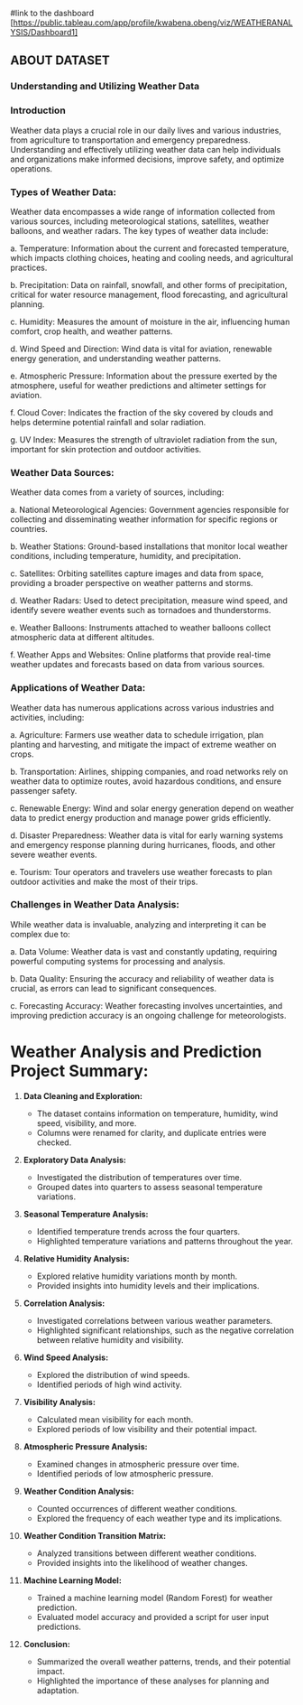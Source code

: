 #link to the dashboard [https://public.tableau.com/app/profile/kwabena.obeng/viz/WEATHERANALYSIS/Dashboard1]
## ABOUT DATASET

### Understanding and Utilizing Weather Data

### Introduction

Weather data plays a crucial role in our daily lives and various industries, from agriculture to transportation and emergency preparedness. Understanding and effectively utilizing weather data can help individuals and organizations make informed decisions, improve safety, and optimize operations.

### Types of Weather Data:
Weather data encompasses a wide range of information collected from various sources, including meteorological stations, satellites, weather balloons, and weather radars. The key types of weather data include:

a. Temperature: Information about the current and forecasted temperature, which impacts clothing choices, heating and cooling needs, and agricultural practices.

b. Precipitation: Data on rainfall, snowfall, and other forms of precipitation, critical for water resource management, flood forecasting, and agricultural planning.

c. Humidity: Measures the amount of moisture in the air, influencing human comfort, crop health, and weather patterns.

d. Wind Speed and Direction: Wind data is vital for aviation, renewable energy generation, and understanding weather patterns.

e. Atmospheric Pressure: Information about the pressure exerted by the atmosphere, useful for weather predictions and altimeter settings for aviation.

f. Cloud Cover: Indicates the fraction of the sky covered by clouds and helps determine potential rainfall and solar radiation.

g. UV Index: Measures the strength of ultraviolet radiation from the sun, important for skin protection and outdoor activities.

### Weather Data Sources:
Weather data comes from a variety of sources, including:

a. National Meteorological Agencies: Government agencies responsible for collecting and disseminating weather information for specific regions or countries.

b. Weather Stations: Ground-based installations that monitor local weather conditions, including temperature, humidity, and precipitation.

c. Satellites: Orbiting satellites capture images and data from space, providing a broader perspective on weather patterns and storms.

d. Weather Radars: Used to detect precipitation, measure wind speed, and identify severe weather events such as tornadoes and thunderstorms.

e. Weather Balloons: Instruments attached to weather balloons collect atmospheric data at different altitudes.

f. Weather Apps and Websites: Online platforms that provide real-time weather updates and forecasts based on data from various sources.

### Applications of Weather Data:
Weather data has numerous applications across various industries and activities, including:

a. Agriculture: Farmers use weather data to schedule irrigation, plan planting and harvesting, and mitigate the impact of extreme weather on crops.

b. Transportation: Airlines, shipping companies, and road networks rely on weather data to optimize routes, avoid hazardous conditions, and ensure passenger safety.

c. Renewable Energy: Wind and solar energy generation depend on weather data to predict energy production and manage power grids efficiently.

d. Disaster Preparedness: Weather data is vital for early warning systems and emergency response planning during hurricanes, floods, and other severe weather events.

e. Tourism: Tour operators and travelers use weather forecasts to plan outdoor activities and make the most of their trips.

### Challenges in Weather Data Analysis:
While weather data is invaluable, analyzing and interpreting it can be complex due to:

a. Data Volume: Weather data is vast and constantly updating, requiring powerful computing systems for processing and analysis.

b. Data Quality: Ensuring the accuracy and reliability of weather data is crucial, as errors can lead to significant consequences.

c. Forecasting Accuracy: Weather forecasting involves uncertainties, and improving prediction accuracy is an ongoing challenge for meteorologists.

# Weather Analysis and Prediction Project Summary:



1. **Data Cleaning and Exploration:**
   - The dataset contains information on temperature, humidity, wind speed, visibility, and more.
   - Columns were renamed for clarity, and duplicate entries were checked.

2. **Exploratory Data Analysis:**
   - Investigated the distribution of temperatures over time.
   - Grouped dates into quarters to assess seasonal temperature variations.

3. **Seasonal Temperature Analysis:**
   - Identified temperature trends across the four quarters.
   - Highlighted temperature variations and patterns throughout the year.

4. **Relative Humidity Analysis:**
   - Explored relative humidity variations month by month.
   - Provided insights into humidity levels and their implications.

5. **Correlation Analysis:**
   - Investigated correlations between various weather parameters.
   - Highlighted significant relationships, such as the negative correlation between relative humidity and visibility.

6. **Wind Speed Analysis:**
   - Explored the distribution of wind speeds.
   - Identified periods of high wind activity.

7. **Visibility Analysis:**
   - Calculated mean visibility for each month.
   - Explored periods of low visibility and their potential impact.

8. **Atmospheric Pressure Analysis:**
   - Examined changes in atmospheric pressure over time.
   - Identified periods of low atmospheric pressure.

9. **Weather Condition Analysis:**
   - Counted occurrences of different weather conditions.
   - Explored the frequency of each weather type and its implications.

10. **Weather Condition Transition Matrix:**
    - Analyzed transitions between different weather conditions.
    - Provided insights into the likelihood of weather changes.

11. **Machine Learning Model:**
    - Trained a machine learning model (Random Forest) for weather prediction.
    - Evaluated model accuracy and provided a script for user input predictions.

12. **Conclusion:**
    - Summarized the overall weather patterns, trends, and their potential impact.
    - Highlighted the importance of these analyses for planning and adaptation.



